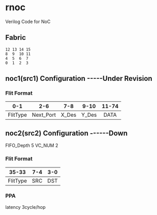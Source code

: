 # rnoc
Verilog Code for NoC

## Fabric
```
12 13 14 15
8  9  10 11
4  5  6  7
0  1  2  3
```

## noc1(src1) Configuration -----Under Revision
### Flit Format
|0-1   |    2-6    |   7-8  | 9-10  |11-74|
| :-: | :-: | :-: | :-: | :-: |
|FlitType| Next_Port| X_Des| Y_Des |DATA

## noc2(src2) Configuration ------Down
FIFO_Depth 5
VC_NUM   2

### Flit Format
|35-33 | 7-4 | 3-0 |
| :-: | :-: | :-: |
|FlitType | SRC | DST |


### PPA
latency 3cycle/hop